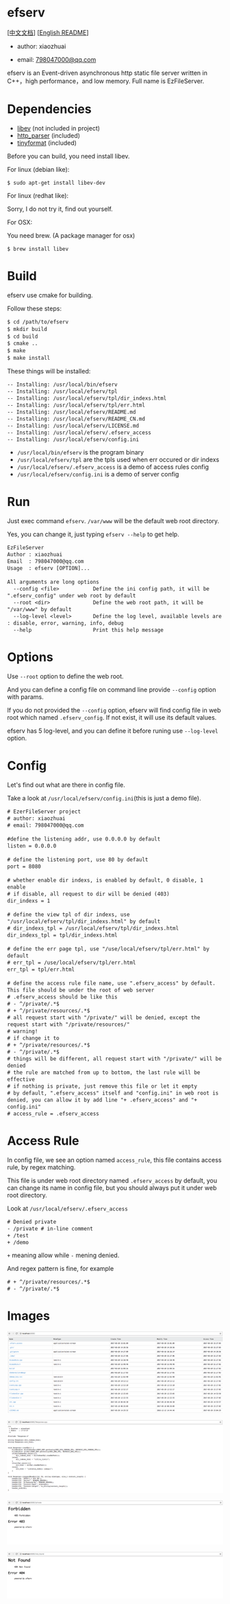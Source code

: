 # efserv

[[中文文档](README_CN.md)] [[English README](README.md)]

* author: xiaozhuai

* email: 798047000@qq.com

efserv is an Event-driven asynchronous http static file server written in C++，high performance，and low memory. Full name is EzFileServer.

# Dependencies
* [libev](http://software.schmorp.de/pkg/libev.html) (not included in project)
* [http_parser](https://github.com/nodejs/http-parser) (included)
* [tinyformat](https://github.com/c42f/tinyformat) (included)

Before you can build, you need install libev.

For linux (debian like):

```
$ sudo apt-get install libev-dev
```

For linux (redhat like):

Sorry, I do not try it, find out yourself.

For OSX:

You need brew. (A package manager for osx)

```
$ brew install libev
```

# Build

efserv use cmake for building. 

Follow these steps:

``` bash
$ cd /path/to/efserv
$ mkdir build
$ cd build
$ cmake ..
$ make
$ make install
```

These things will be installed:
```
-- Installing: /usr/local/bin/efserv
-- Installing: /usr/local/efserv/tpl
-- Installing: /usr/local/efserv/tpl/dir_indexs.html
-- Installing: /usr/local/efserv/tpl/err.html
-- Installing: /usr/local/efserv/README.md
-- Installing: /usr/local/efserv/README_CN.md
-- Installing: /usr/local/efserv/LICENSE.md
-- Installing: /usr/local/efserv/.efserv_access
-- Installing: /usr/local/efserv/config.ini
```

* `/usr/local/bin/efserv` is the program binary
* `/usr/local/efserv/tpl` are the tpls used when err occured or dir indexs
* `/usr/local/efserv/.efserv_access` is a demo of access rules config
* `/usr/local/efserv/config.ini` is a demo of server config


# Run

Just exec command `efserv`.
`/var/www` will be the default web root directory.

Yes, you can change it, just typing `efserv --help` to get help.

```
EzFileServer
Author : xiaozhuai
Email  : 798047000@qq.com
Usage  : efserv [OPTION]...

All arguments are long options
  --config <file>           Define the ini config path, it will be ".efserv_config" under web root by default
  --root <dir>              Define the web root path, it will be "/var/www" by default
  --log-level <level>       Define the log level, available levels are : disable, error, warning, info, debug
  --help                    Print this help message
```

# Options

Use `--root` option to define the web root.

And you can define a config file on command line provide `--config` option with params.

If you do not provided the `--config` option, efserv will find config file in web root which named `.efserv_config`. If not exist, it will use its default values.

efserv has 5 log-level, and you can define it before runing use `--log-level` option.

# Config

Let's find out what are there in config file.

Take a look at `/usr/local/efserv/config.ini`(this is just a demo file).

```
# EzerFileServer project
# author: xiaozhuai
# email: 798047000@qq.com

#define the listening addr, use 0.0.0.0 by default
listen = 0.0.0.0

# define the listening port, use 80 by default
port = 8080

# whether enable dir indexs, is enabled by default, 0 disable, 1 enable
# if disable, all request to dir will be denied (403)
dir_indexs = 1

# define the view tpl of dir indexs, use "/usr/local/efserv/tpl/dir_indexs.html" by default
# dir_indexs_tpl = /usr/local/efserv/tpl/dir_indexs.html
dir_indexs_tpl = tpl/dir_indexs.html

# define the err page tpl, use "/use/local/efserv/tpl/err.html" by default
# err_tpl = /use/local/efserv/tpl/err.html
err_tpl = tpl/err.html

# define the access rule file name, use ".efserv_access" by default. This file should be under the root of web server
# .efserv_access should be like this
# - ^/private/.*$
# + ^/private/resources/.*$
# all request start with "/private/" will be denied, except the request start with "/private/resources/"
# warning!
# if change it to
# + ^/private/resources/.*$
# - ^/private/.*$
# things will be different, all request start with "/private/" will be denied
# the rule are matched from up to bottom, the last rule will be effective
# if nothing is private, just remove this file or let it empty
# by default, ".efserv_access" itself and "config.ini" in web root is denied, you can allow it by add line "+ .efserv_access" and "+ config.ini"
# access_rule = .efserv_access
```

# Access Rule

In config file, we see an option named `access_rule`, this file contains access rule, by regex matching.

This file is under web root directory named `.efserv_access` by default, you can change its name in config file, but you should always put it under web root directory.

Look at `/usr/local/efserv/.efserv_access`

```
# Denied private
- /private # in-line comment
+ /test
+ /demo
```

`+` meaning allow while `-` mening denied.

And regex pattern is fine, for example

```
# + ^/private/resources/.*$
# - ^/private/.*$
```

# Images

![Indexs](imgs/indexs.png)

![File](imgs/file.png)

![403](imgs/403.png)

![404](imgs/404.png)
